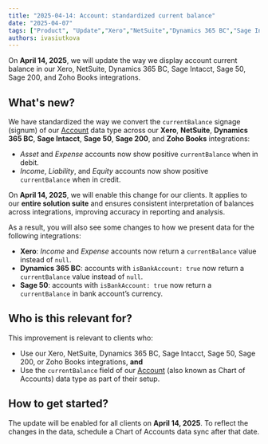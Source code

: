```yaml
---
title: "2025-04-14: Account: standardized current balance"
date: "2025-04-07"
tags: ["Product", "Update","Xero","NetSuite","Dynamics 365 BC","Sage Intacct", "Sage 50", "Sage 200", "Zoho Books"]
authors: ivasiutkova
---
```


On **April 14, 2025**, we will update the way we display account current balance in our Xero, NetSuite, Dynamics 365 BC, Sage Intacct, Sage 50, Sage 200, and Zoho Books integrations.

<!--truncate-->

## What's new?

We have standardized the way we convert the `currentBalance` signage (signum) of our [Account](/lending-api#/schemas/AccountingAccount) data type across our **Xero**, **NetSuite**, **Dynamics 365 BC**, **Sage Intacct**, **Sage 50**, **Sage 200**, and **Zoho Books** integrations:

- _Asset_ and _Expense_ accounts now show positive `currentBalance` when in debit.
- _Income_, _Liability_, and _Equity_ accounts now show positive `currentBalance` when in credit.

On **April 14, 2025**, we will enable this change for our clients. It applies to our **entire solution suite** and ensures consistent interpretation of balances across integrations, improving accuracy in reporting and analysis.

As a result, you will also see some changes to how we present data for the following integrations: 

- **Xero**: _Income_ and _Expense_ accounts now return a `currentBalance` value instead of `null`.
- **Dynamics 365 BC**: accounts with `isBankAccount: true` now return a `currentBalance` value instead of `null`.
- **Sage 50**: accounts with `isBankAccount: true` now return a `currentBalance` in bank account’s currency.

## Who is this relevant for?

This improvement is relevant to clients who: 

- Use our Xero, NetSuite, Dynamics 365 BC, Sage Intacct, Sage 50, Sage 200, or Zoho Books integrations, **and**
- Use the `currentBalance` field of our [Account](/lending-api#/schemas/AccountingAccount) (also known as Chart of Accounts) data type as part of their setup. 

## How to get started?

The update will be enabled for all clients on **April 14, 2025**. To reflect the changes in the data, schedule a Chart of Accounts data sync after that date. 
